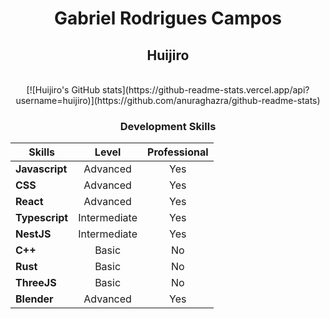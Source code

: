 #

<center> 
    <h1> Gabriel Rodrigues Campos </h1> 
    <h2> Huijiro </h2>
<br>
    [![Huijiro's GitHub stats](https://github-readme-stats.vercel.app/api?username=huijiro)](https://github.com/anuraghazra/github-readme-stats)
<h3>Development Skills</h3>

| Skills         |    Level     | Professional |
| -------------- | :----------: | :----------: |
| **Javascript** |   Advanced   |     Yes      |
| **CSS**        |   Advanced   |     Yes      |
| **React**      |   Advanced   |     Yes      |
| **Typescript** | Intermediate |     Yes      |
| **NestJS**     | Intermediate |     Yes      |
| **C++**        |    Basic     |      No      |
| **Rust**       |    Basic     |      No      |
| **ThreeJS**    |    Basic     |      No      |
| **Blender**    |    Advanced  |      Yes     |


</center>
